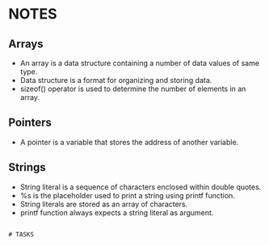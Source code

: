 # NOTES

## Arrays

- An array is a data structure containing a number of data values of same type.
- Data structure is a format for organizing and storing data.
- sizeof() operator is used to determine the number of elements in an array.

## Pointers

- A pointer is a variable that stores the address of another variable.

## Strings

- String literal is a sequence of characters enclosed within double quotes.
- %s is the placeholder used to print a string using printf function.
- String literals are stored as an array of characters.
- printf function always expects a string literal as argument.
```

# TASKS

 
